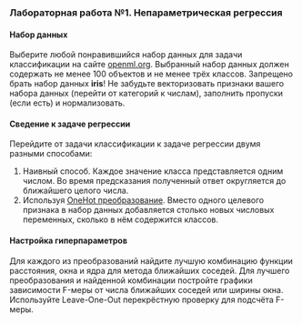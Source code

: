 ### Лабораторная работа №1. Непараметрическая регрессия

#### Набор данных

Выберите любой понравившийся набор данных для задачи классификации на сайте [openml.org](https://www.openml.org/search?type=data). Выбранный набор данных должен содержать не менее 100 объектов и не менее трёх классов. Запрещено брать набор данных **iris**! Не забудьте векторизовать признаки вашего набора данных (перейти от категорий к числам), заполнить пропуски (если есть) и нормализовать.

#### Сведение к задаче регрессии

Перейдите от задачи классификации к задаче регрессии двумя разными способами:

1. Наивный способ. Каждое значение класса представляется одним числом. Во время предсказания полученный ответ округляется до ближайшего целого числа.
2. Используя [OneHot преобразование](https://ru.wikipedia.org/wiki/Унитарный_код). Вместо одного целевого признака в набор данных добавляется столько новых числовых переменных, сколько в нём содержится классов.

#### Настройка гиперпараметров

Для каждого из преобразований найдите лучшую комбинацию функции расстояния, окна и ядра для метода ближайших соседей. Для лучшего преобразования и найденной комбинации постройте графики зависимости F-меры от числа ближайших соседей или ширины окна. Используйте Leave-One-Out перекрёстную проверку для подсчёта F-меры.